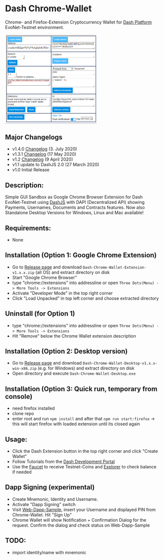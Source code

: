 # Dash Chrome-Wallet
Chrome- and Firefox-Extension Cryptocurrency Wallet for [Dash Platform](https://www.dashdevs.org) EvoNet-Testnet environment.

<img src="https://raw.githubusercontent.com/readme55/Dash-Chrome-Wallet/master/chrome-wallet.PNG" width="300" />

## Major Changelogs
- v1.4.0 [Changelog](https://github.com/readme55/Dash-Chrome-Wallet/releases/tag/DashChromeWallet-v1.4.0) (3. July 2020) 
- v1.3.1 [Changelog](https://github.com/readme55/Dash-Chrome-Wallet/releases/tag/DashChromeWallet-v1.3.1) (17 May 2020)
- v1.2 [Changelog](https://github.com/readme55/Dash-Chrome-Wallet/releases/tag/DashChromeWallet-v1.2) (9 April 2020)
- v1.1 update to DashJS 2.0 (27 March 2020)
- v1.0 Initial Release

## Description:
Simple GUI Sandbox as Google Chrome Browser Extension for Dash EvoNet-Testnet using [DashJS](https://github.com/dashevo/DashJS) with DAPI (Decentralized API) showing Payments, Usernames, Documents and Contracts features.
Now also Standalone Desktop Versions for Windows, Linux and Mac available!

## Requirements:
- None

## Installation (Option 1: Google Chrome Extension)
- Go to [Release page](https://github.com/readme55/Dash-Chrome-Wallet/releases) and download `Dash-Chrome-Wallet-Extension-v1.x.x.zip` (all OS)
and extract directory on disk
- Start "Google Chrome Browser"
- type "chrome://extensions" into addressline or open `Three Dots(Menu) -> More Tools -> Extensions`
- Activate "Developer Mode" in the top right corner
- Click "Load Unpacked" in top left corner and choose extracted directory

## Uninstall (for Option 1)
- type "chrome://extensions" into addressline or open `Three Dots(Menu) -> More Tools -> Extensions`
- Hit "Remove" below the Chrome Wallet extension description

## Installation (Option 2: Desktop version)
- Go to [Release page](https://github.com/readme55/Dash-Chrome-Wallet/releases) and download `Dash-Chrome-Wallet-Desktop-v1.x.x-win-x86.zip` (e.g. for Windows)
and extract directory on disk
- Open directory and execute `Dash-Chrome-Wallet-Desktop.exe`

## Installation (Option 3: Quick run, temporary from console)
- need firefox installed
- clone repo
- enter root and run `npm install` and after that `npm run start:firefox`
-> this will start firefox with loaded extension until its closed again

## Usage:
- Click the Dash Extension button in the top right corner and click "Create Wallet"
- Follow Tutorials from the [Dash Development Portal](https://dashplatform.readme.io/docs/tutorial-create-and-fund-a-wallet)
- Use the [Faucet](http://faucet.evonet.networks.dash.org/) to receive Testnet-Coins and [Explorer](http://insight.evonet.networks.dash.org:3001/insight/) to check balance if needed

## Dapp Signing (experimental)
- Create Mnemonic, Identity and Username.
- Activate "Dapp Signing" switch
- Visit [Web-Dapp-Sample](http://wds.dashmachine.net:8082/), insert your Username and displayed PIN from Chrome-Wallet. Hit "Sign Up"
- Chrome Wallet will show Notification + Confirmation Dialog for the request. Confirm the dialog and check status on Web-Dapp-Sample

## TODO:
- import identity/name with mnemonic


